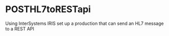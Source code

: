 # POSTHL7toRESTapi
Using InterSystems IRIS set up a production that can send an HL7 message to a REST API
